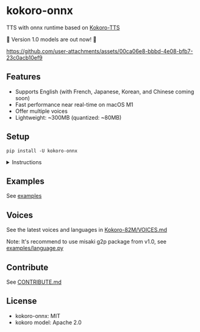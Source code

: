 # kokoro-onnx

TTS with onnx runtime based on [Kokoro-TTS](https://huggingface.co/spaces/hexgrad/Kokoro-TTS)

🚀 Version 1.0 models are out now! 🎉

https://github.com/user-attachments/assets/00ca06e8-bbbd-4e08-bfb7-23c0acb10ef9

## Features

- Supports English (with French, Japanese, Korean, and Chinese coming soon)
- Fast performance near real-time on macOS M1
- Offer multiple voices
- Lightweight: ~300MB (quantized: ~80MB)

## Setup

```console
pip install -U kokoro-onnx
```

<details>

<summary>Instructions</summary>

1. Install [uv](https://docs.astral.sh/uv/getting-started/installation) for isolated Python (Recommend).

Basically open the terminal (PowerShell / Bash) and run the command listed in their website.

_Note: you don't have to use `uv`. but it just make things much simpler. You can use regular Python as well._

2. Create new project folder (you name it)
3. Run in the project folder

```console
uv init -p 3.12
uv add kokoro-onnx soundfile
```

4. Paste the contents of [`examples/save.py`](https://github.com/thewh1teagle/kokoro-onnx/blob/main/examples/save.py) in `hello.py`
5. Download the files [`kokoro-v1.0.onnx`](https://github.com/thewh1teagle/kokoro-onnx/releases/download/model-files-v1.0/kokoro-v1.0.onnx), and [`voices-v1.0.bin`](https://github.com/thewh1teagle/kokoro-onnx/releases/download/model-files-v1.0/voices-v1.0.bin) and place them in the same directory.
6. Run

```console
uv run hello.py
```

You can edit the text in `hello.py`

That's it! `audio.wav` should be created.

</details>

## Examples

See [examples](examples)

## Voices

See the latest voices and languages in [Kokoro-82M/VOICES.md](https://huggingface.co/hexgrad/Kokoro-82M/blob/main/VOICES.md)

Note: It's recommend to use misaki g2p package from v1.0, see [examples/language.py](examples/language.py)

## Contribute

See [CONTRIBUTE.md](CONTRIBUTE.md)

## License

- kokoro-onnx: MIT
- kokoro model: Apache 2.0
